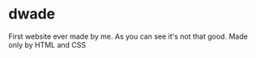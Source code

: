 # dwade
First website ever made by me. As you can see it's not that good.
Made only by HTML and CSS
